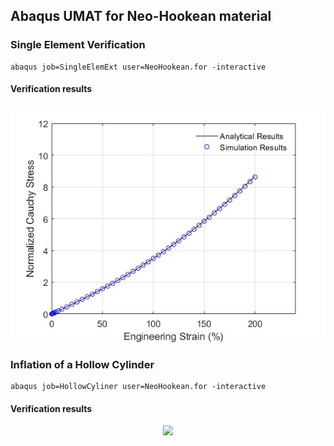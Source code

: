 ## Abaqus UMAT for Neo-Hookean material

### Single Element Verification
```
abaqus job=SingleElemExt user=NeoHookean.for -interactive
```

#### Verification results
<div align=center>
<img src="https://github.com/brightfrank1999/abaqus-umat/blob/main/NeoHookean/imgs/Verification.jpg">
</div>

### Inflation of a Hollow Cylinder
```
abaqus job=HollowCyliner user=NeoHookean.for -interactive
```

#### Verification results
<div align=center>
<img src="https://github.com/brightfrank1999/abaqus-umat/blob/main/NeoHookean/imgs/HollowCyliner.png">
</div>
